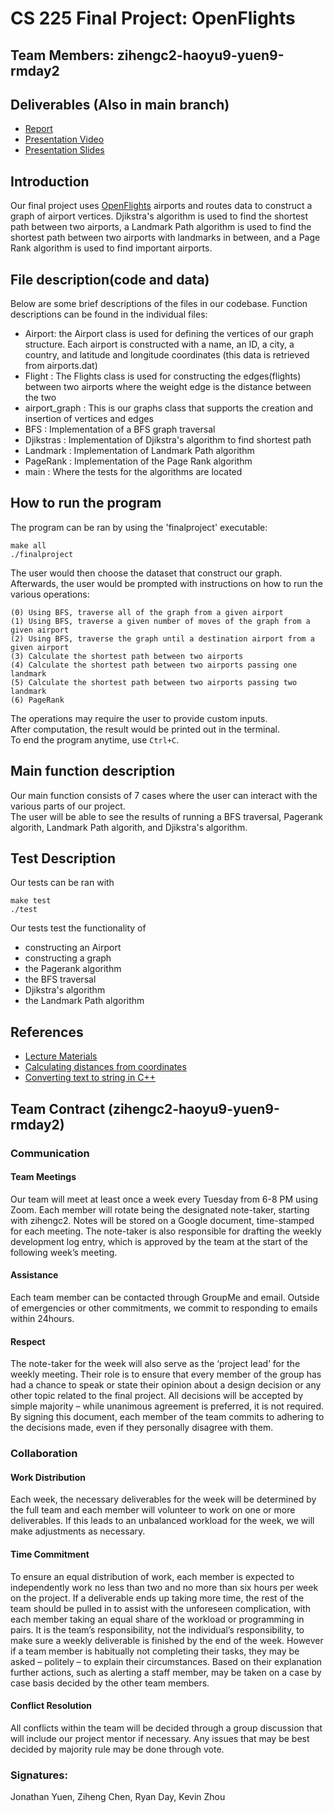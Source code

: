# CS 225 Final Project: OpenFlights
## Team Members: zihengc2-haoyu9-yuen9-rmday2

## Deliverables (Also in main branch)
* [Report](https://github-dev.cs.illinois.edu/cs225-sp21/rmday2-yuen9-zihengc2-haoyu9/blob/master/CS%20225%20Final%20Project%20Report.pdf)
* [Presentation Video](https://youtu.be/r_ltZNUqKkw)
* [Presentation Slides](https://github-dev.cs.illinois.edu/cs225-sp21/rmday2-yuen9-zihengc2-haoyu9/blob/master/CS%20225%20Final%20Project%20Presentation.pdf)

## Introduction
Our final project uses [OpenFlights](https://openflights.org/data.html) airports and routes data to construct a graph of airport vertices.
Djikstra's algorithm is used to find the shortest path between two airports, a Landmark Path algorithm
is used to find the shortest path between two airports with landmarks in between, and a Page Rank algorithm is used to find important airports.

## File description(code and data)
Below are some brief descriptions of the files in our codebase.  Function descriptions can be found in the individual files:
* Airport: the Airport class is used for defining the vertices of our graph structure. Each airport is constructed with a name, an ID, a city, a country, and latitude and longitude coordinates (this data is retrieved from airports.dat)
* Flight : The Flights class is used for constructing the edges(flights) between two airports where the weight edge is the distance between the two
* airport_graph : This is our graphs class that supports the creation and insertion of vertices and edges
* BFS : Implementation of a BFS graph traversal
* Djikstras : Implementation of Djikstra's algorithm to find shortest path
* Landmark : Implementation of Landmark Path algorithm
* PageRank : Implementation of the Page Rank algorithm
* main : Where the tests for the algorithms are located

## How to run the program
The program can be ran by using the 'finalproject' executable:
```
make all
./finalproject
```
The user would then choose the dataset that construct our graph.  
Afterwards, the user would be prompted with instructions on how to run the various operations:
```
(0) Using BFS, traverse all of the graph from a given airport 
(1) Using BFS, traverse a given number of moves of the graph from a given airport
(2) Using BFS, traverse the graph until a destination airport from a given airport
(3) Calculate the shortest path between two airports
(4) Calculate the shortest path between two airports passing one landmark
(5) Calculate the shortest path between two airports passing two landmark
(6) PageRank
```  
The operations may require the user to provide custom inputs.  
After computation, the result would be printed out in the terminal.  
To end the program anytime, use `Ctrl+C`.

## Main function description
Our main function consists of 7 cases where the user can interact with the various parts of our project.  
The user will be able to see the results of running a BFS traversal, Pagerank algorith, Landmark Path algorith, and Djikstra's algorithm.

## Test Description
Our tests can be ran with
```
make test
./test
```  
Our tests test the functionality of
* constructing an Airport 
* constructing a graph
* the Pagerank algorithm
* the BFS traversal
* Djikstra's algorithm
* the Landmark Path algorithm

## References
* [Lecture Materials](https://courses.engr.illinois.edu/cs225/sp2021/)
* [Calculating distances from coordinates](https://www.geeksforgeeks.org/program-distance-two-points-earth/)
* [Converting text to string in C++](https://tomeko.net/online_tools/cpp_text_escape.php?lang=en)


## Team Contract (zihengc2-haoyu9-yuen9-rmday2)
### Communication
#### Team Meetings
Our team will meet at least once a week every Tuesday from 6-8 PM using Zoom. Each member will rotate being the designated note-taker, starting with zihengc2. Notes will be stored on a Google document, time-stamped for each meeting. The note-taker is also responsible for drafting the weekly development log entry, which is approved by the team at the start of the following week’s meeting.
#### Assistance 
Each team member can be contacted through GroupMe and email. Outside of emergencies or other commitments, we commit to responding to emails within 24hours.
#### Respect 
The note-taker for the week will also serve as the ‘project lead’ for the weekly meeting. Their role is to ensure that every member of the group has had a chance to speak or state their opinion about a design decision or any other topic related to the final project. All decisions will be accepted by simple majority – while unanimous agreement is preferred, it is not required. By signing this document, each member of the team commits to adhering to the decisions made, even if they personally disagree with them.
### Collaboration
#### Work Distribution
Each week, the necessary deliverables for the week will be determined by the full team and each member will volunteer to work on one or more deliverables. If this leads to an unbalanced workload for the week, we will make adjustments as necessary.
#### Time Commitment
To ensure an equal distribution of work, each member is expected to independently work no less than two and no more than six hours per week on the project. If a deliverable ends up taking more time, the rest of the team should be pulled in to assist with the unforeseen complication, with each member taking an equal share of the workload or programming in pairs. It is the team’s responsibility, not the individual’s responsibility, to make sure a weekly deliverable is finished by the end of the week. However if a team member is habitually not completing their tasks, they may be asked – politely – to explain their circumstances. Based on their explanation further actions, such as alerting a staff member, may be taken on a case by case basis decided by the other team members.
#### Conflict Resolution 
All conflicts within the team will be decided through a group discussion that will include our project mentor if necessary. Any issues that may be best decided by majority rule may be done through vote.
### Signatures: 
Jonathan Yuen, Ziheng Chen, Ryan Day, Kevin Zhou
